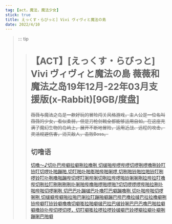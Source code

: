 ```yaml
---
tag: [act，魔法，魔法少女]
stick: true
title: えっくす・らびっと] Vivi ヴィヴィと魔法の島
date: 2022/4/10
---
```


> ::: tip
>
> 
>
> > # 【ACT】[えっくす・らびっと] Vivi ヴィヴィと魔法の島 薇薇和魔法之岛19年12月-22年03月支援版(x-Rabbit)[9GB/度盘]
> >
> > 
> >
> > ~~薇薇与魔法之岛是一款好玩的冒险闯关风格游戏，主人公是一位名叫薇薇的少女，看似柔弱，但是刀枪剑戟全都能够运用自如。在这座充满了魔幻生物的岛屿上，展开不断地冒险，运用近战、远程的攻击，灵活规避伤害，消灭敌人，击败Boss。~~
> >
> > ## **切噜语**
> >
> > [切噜～♪切卟巴哔噼拉噼咧拉噜咧 切啵啪哔啰哔啰切啰咧啰噜咧铃叮铃叮切啰卟啪蹦啪.切叮啪卟啪嘭啪哔啪唎啰.切咧啪铃啪拉啪铃叮咧啰铃叮卟咧噜啪蹦哔切啰叮唎哔唎切咧拉哔啰啪铃唎唎咧拉哔拉叮噜哔切咧拉叮咧咧咧咧卟唎啪哔噜啪啰啪啰啪?切切啰啰啰哔啪拉咧卟啪哔啪切啰唎咧 切巴巴卟蹦啵巴卟噜叮巴噼蹦噜咧 切卟啪哔啪切啰唎咧 切啵噼哔噼啪拉啪巴唎拉叮蹦啪噼蹦巴哔巴噜拉啵巴拉拉噜噼咧铃哔噼叮铃铃噼噜噜切噼嘭拉啪噼啵巴拉巴啵铃唎巴巴巴噜巴啪拉噼噼噜铃卟哔切啰切啰，切叮噼嘭拉啰拉啰铃啵噼巴铃啰噼拉噼卟噼咧蹦唎巴啪噼](https://tools.yobot.win/cherugo/)
> >
> > 